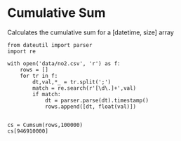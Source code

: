 # Cumulative Sum

Calculates the cumulative sum for a [datetime, size] array

    from dateutil import parser
    import re

    with open('data/no2.csv', 'r') as f:
        rows = []
        for tr in f:
            dt,val,*_ = tr.split(';')
            match = re.search(r'[\d\.]+',val)
            if match:
                dt = parser.parse(dt).timestamp()
                rows.append([dt, float(val)])


    cs = Cumsum(rows,100000)
    cs[946910000]
